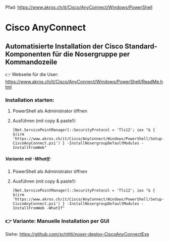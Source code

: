 
Pfad: https://www.akros.ch/it/Cisco/AnyConnect/Windows/PowerShell


# Cisco AnyConnect
## Automatisierte Installation der Cisco Standard-Komponenten für die Nosergruppe per Kommandozeile

👉 Webseite für die User: https://www.akros.ch/it/Cisco/AnyConnect/Windows/PowerShell/ReadMe.html

### Installation starten:
1. PowerShell als Administrator öffnen
2. Ausführen (mit copy & paste!):

   `[Net.ServicePointManager]::SecurityProtocol = 'Tls12'; iex "& { $(irm 'https://www.akros.ch/it/Cisco/AnyConnect/Windows/PowerShell/Setup-CiscoAnyConnect.ps1') } -InstallNosergroupDefaultModules -InstallFromWeb"`


##### Variante mit -WhatIf:
1. PowerShell als Administrator öffnen
2. Ausführen (mit copy & paste!):

   `[Net.ServicePointManager]::SecurityProtocol = 'Tls12'; iex "& { $(irm 'https://www.akros.ch/it/Cisco/AnyConnect/Windows/PowerShell/Setup-CiscoAnyConnect.ps1') } -InstallNosergroupDefaultModules -InstallFromWeb -WhatIf"`




### 👉 Variante: Manuelle Installation per GUI

Siehe:
[https://github.com/schittli/noser-deploy-CiscoAnyConnectExe
](https://github.com/schittli/noser-deploy-CiscoAnyConnectExe)
